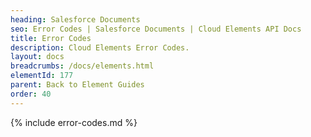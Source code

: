 ```yaml
---
heading: Salesforce Documents
seo: Error Codes | Salesforce Documents | Cloud Elements API Docs
title: Error Codes
description: Cloud Elements Error Codes.
layout: docs
breadcrumbs: /docs/elements.html
elementId: 177
parent: Back to Element Guides
order: 40
---
```


{% include error-codes.md %}
